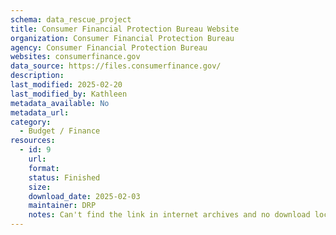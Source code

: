 ```yaml
---
schema: data_rescue_project 
title: Consumer Financial Protection Bureau Website
organization: Consumer Financial Protection Bureau
agency: Consumer Financial Protection Bureau
websites: consumerfinance.gov
data_source: https://files.consumerfinance.gov/
description: 
last_modified: 2025-02-20
last_modified_by: Kathleen
metadata_available: No
metadata_url: 
category:
  - Budget / Finance
resources:
  - id: 9
    url: 
    format: 
    status: Finished
    size: 
    download_date: 2025-02-03
    maintainer: DRP
    notes: Can't find the link in internet archives and no download location
---
```

